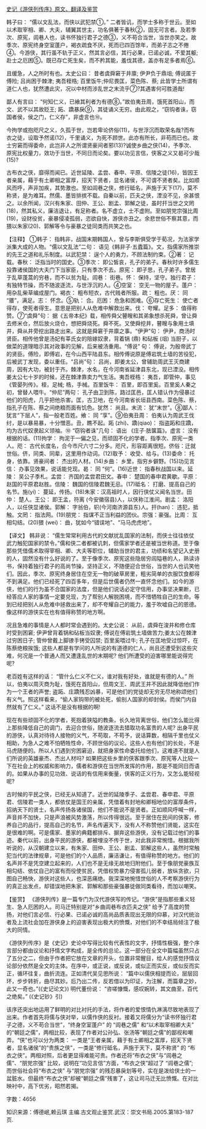 [史记《游侠列传序》原文、翻译及鉴赏](https://www.vrrw.net/wx/14059.html)

韩子曰： “儒以文乱法，而侠以武犯禁①。” 二者皆讥，而学士多称于世云。至如以术取宰相、卿、大夫，辅翼其世主，功名俱著于春秋②，固无可言者。及若季次、原宪，闾巷人也，读书怀独行君子之德③，义不苟合当世，当世亦笑之。故季次、原宪终身空室蓬户，褐衣疏食不厌，死而已四百馀年，而弟子志之不倦④。今游侠，其行虽不轨于正义，然其言必信，其行必果，已诺必诚，不爱其躯; 赴士之厄困⑤。既已存亡死生矣，而不矜其能，羞伐其德，盖亦有足多者焉⑥。

且缓急，人之所时有也。太史公曰： 昔者虞舜窘于井廪; 伊尹负于鼎俎; 傅说匿于傅险; 吕尚困于棘津; 夷吾桎梏; 百里饭牛;仲尼畏匡，菜色陈、蔡; 此皆学士所谓有道仁人也，犹然遭此灾，况以中材而涉乱世之末流乎⑦?其遇害何可胜道哉!

鄙人有言曰： “何知仁义，已飨其利者为有德⑧。”故伯夷丑周，饿死首阳山，而文、武不以其故贬王; 跖、蹻暴戾⑨，其徒诵义无穷。由此观之，“窃钩者诛，窃国者侯，侯之门，仁义存”，非虚言也⑩。

今拘学或抱咫尺之义，久孤于世，岂若卑论侪俗(11)，与世浮沉而取荣名哉?而布衣之徒，设取予然诺(12)，千里诵义，为死不顾世。此亦有所长，非苟而已也。故士穷窘而得委命，此岂非人之所谓贤豪间者邪(13)?诚使乡曲之侠(14)，予季次、原宪比权量力，效功于当世，不同日而论矣。要以功见言信，侠客之义又曷可少哉(15)?

古布衣之侠，靡得而闻已。近世延陵、孟尝、春申、平原、信陵之徒(16)，皆因王者亲属，藉于有土卿相之富厚，招天下贤者，显名诸侯，不可谓不贤者矣。比如顺风而呼，声非加疾，其势激也。至如闾巷之侠，修行砥名，声施于天下(17)，莫不称贤，是为难耳。然儒、墨皆排摈不载。自秦以前，匹夫之侠，湮没不见，余甚恨之。以余所闻，汉兴有朱家、田仲、王公、剧孟、郭解之徒，虽时扞当世之文罔(18)，然其私义，廉洁退让，有足称者。名不虚立，士不虚附。至如朋党宗强比周(19)，设财役贫，豪暴侵凌孤弱，恣欲自快，游侠亦丑之。余悲世俗不察其意，而猥以朱家(20)、郭解等令与豪暴之徒同类而共笑之也。



【注释】 ①韩子： 指韩非，战国末期韩国人，曾与李斯俱受学于荀况，为法家学派集大成的人物。“儒以文乱法”二句： 语见《韩非子·五蠹篇》。文，指儒家所推崇的先王之道和礼乐制度。以武犯禁： 逞个人的勇力，不顾法制约束。②著： 记载。春秋： 泛指当时的国史。③季次： 即公皙哀，孔子的弟子。春秋时许多儒生投靠诸侯国的大夫门下当家臣，只有季次不去。原宪： 即子思，孔子弟子。曾居于乱草蓬蒿的穷巷，而不以贫为耻。闾巷： 街巷。怀： 保持，坚守。独行君子： 有独特节操，而不随波逐流，与世浮沉的人。④空室： 空无一物的屋子。蓬户： 用杂乱柴草编成屋门。褐衣： 粗布短衣，古代贱者所服。疏： 粗也。厌： 同 “餍”，满足。志： 怀念。⑤轨： 合。厄困： 危急和困难。⑥存亡死生： 使亡者得存，使死者得生。意思是把别人从危难中解救出来。伐： 夸耀。足多： 值得称赞。⑦“虞舜”句： 据《五帝本纪》载，相传舜父瞽瞍和其弟象想杀死舜，曾让舜去修米仓，然后放火烧仓，想把舜烧死。舜不死。又使舜挖井，瞽瞍与象用土填井，舜从井旁挖出路走出来。这就是舜窘于井廪之事。“伊尹”句： 伊尹，商汤时贤臣。相传他曾是汤妃有莘氏女的陪嫁奴隶，背着锅 (鼎) 和砧板 (俎) 当厨子，以做菜的道理暗示其对政事的见解，后来被汤重用。“傅说” 句： 傅说，为殷帝武丁的贤臣。傅险，即傅岩，在今山西平陆县东。相传傅说原是傅岩筑土墙的苦役犯，后被武丁发现，委以重任。“吕尚”句： 吕尚，即姜太公，曾辅助周武王灭商建周，因有大功，被封于齐。棘津，水名，在今河南省延津县东北，现已湮没。相传姜太公七十岁的时候，还在棘津靠卖力气生活。夷吾桎梏： 夷吾，即管仲，事见《管晏列传》。桎，足械; 梏，手械。百里饭牛： 百里，即百里奚。百里奚人秦之初，曾替人喂牛。“仲尼”两句： 孔子由卫到陈，路过匡邑，匡人错认作为侵暴过他们的阳虎，几乎把他杀害。匡，古卫地，在今河南省长垣县西南。菜色陈、蔡，指孔子在陈、蔡之间绝粮而面有饥色。犹然： 尚且。末流： 犹“末世”。⑧鄙人：犹言“下层人”，指一般老百姓。飨： 同 “享”。⑨伯夷丑周： 伯夷认为周武王伐纣，是以暴易暴，十分憎恶。丑，瞧不起。跖 (zhi)、蹻(qiao)： 指盗跖和庄蹻，均为古代奴隶起义领袖。⑩ “窃钩者诛”几句： 语出 《庄子·胠箧篇》。虚言： 没有根据的话。(11)拘学： 拘泥于一偏之见，而顽固不化的学者。指季次、原宪一类人。咫： 古代长度名，合今市尺六寸二分多。咫尺，形容距离很短。侪俗：迁就世俗。侪，同类、同辈，这里用作动词。(12)取予： 收受、给与。(13)委命： 托身，依靠。贤豪间者： 杰出的人材。(14)乡曲： 乡里，指穷乡僻野。(15)功见言信： 办事见效果，说话能兑现。曷： 同 “何”。(16)近世： 指春秋战国以来。延陵： 吴公子季札。孟尝： 齐国的孟尝君田文。春申： 楚国的春申君黄歇。平原： 赵国的平原君赵胜。信陵： 魏国的信陵君魏无忌。(17)砥名： 打磨、提高自己的名节。施(yi)： 蔓延，传扬。(18)朱家：汉高祖时人，因行侠仗义闻名当世。田仲： 楚人。王公： 即王孟，符离 (今安徽宿县)人，以侠称江淮间。剧孟： 洛阳人，以任侠显诸侯。郭解： 字翁伯，轵(今河南济源县东)人。扞(han)： 违犯，抵触。文罔： 指法网。(19)朋党： 指谋不正当利益的团伙。宗强：豪强。比周： 互相勾结。(20)猥 (wei)： 曲，犹如今“错误地”、“马马虎虎地”。

【译文】 韩非说： “儒生常常利用古代的文献扰乱国家的法制，而侠士往往依仗武力触犯国家的禁令。”儒和侠二者都被讥刺，但儒家学者还是被当世称道。至于像那些凭借儒术取得宰相、卿、大夫等职位，辅助当世的君主，功绩和名望记入史册的人，固然没有什么好说的了。至于像季次、原宪这些隐居穷闾隘巷的人，熟读诗书，保持着独行君子的高尚节操，坚持正义，不随便迎合世俗，当世的人也讥笑他们。因此，季次、原宪终身居住在空无一物的破草房里，粗劣简单的衣服饮食都得不到满足。他们已经死了四百多年，但是后世儒者仍然一直怀念他们。如今的游侠，他们的行为虽不合国家的法度，但是他们说话必定守信用，办事坚决果断，已经答应人家的事情一定要兑现，为了帮别人解脱困境，而不惜牺牲自己的生命。等到已经把别人从危难中拯救出来了，却不夸耀自己的能力，羞于吹嘘自己的恩德。像这样的游侠实在也有值得称赞的地方啊。

况且急难的事情是人人都时常会遇到的。太史公说： 从前，虞舜在浚井和修仓库时受到困窘; 伊尹曾背着锅和砧板当奴隶; 傅说在傅岩筑土墙做苦力;姜太公在棘津过穷困日子; 管仲曾戴上脚镣手铐受囚禁; 百里奚喂过牛; 孔子在匡地受过惊吓，在陈蔡绝粮挨饿; 这些人都是有学问的人所说的有道德的仁人，尚且还遭受到这些灾难，何况是一个普通人而又遭逢乱世的末期呢? 他们所遭受的迫害哪里能说得完呢?

老百姓有这样的话： “管什么仁义不仁义，谁对我有好处，谁就是有德的人。” 所以，伯夷以周灭商为耻，饿死在首阳山，但周文王、周武王并不因此就降低他们作为一个王者的声誉; 盗跖、庄蹻残忍凶暴，可是他们的党徒却无穷无尽地称颂他们有义气。照这样看来，“偷人家钩带的被处死，偷别人国家的却封侯。而侯门内自然就有了仁义。” 这话不是没有根据的啊!

现在有些顽固不化的学者，死抱着狭隘的教条，长久地背离世俗，他们怎么能比得上那些降低自己的调门，去迎合世俗，随波逐流去猎取功名富贵的人呢? 出身平民的游侠，认真对待待人接物的义气，不苟取，不苟予，说话算数，相隔千里也仗义相助，为急人之难不怕牺牲性命，不顾世俗的议论。这些人也有他们的长处，不是马虎随便的。所以人们遇到穷困窘迫，就把身家性命委托给他们，这难道不就是人们所说的英雄豪杰、杰出人材吗? 如果把这些乡里的侠客跟季次、原宪等人比较一下在社会上的权威和影响力，儒者和游侠在当世所发挥的作用，那是不能同日而语的。如果从办事的见功效、说话的有信用来衡量，侠客的正义行为，又怎么能轻视呢?

古时候的平民之侠，已经无从知道了。近世的延陵季子、孟尝君、春申君、平原君、信陵君一类人，都依仗是国王的亲属，凭借着有封地和卿相地位的富厚条件，招纳天下的贤士，名声传扬各诸侯国，他们不能说不是贤者。正如顺风呼喊一样，声音并不加快，只是声浪被风势激荡，所以传得很远。至于居住在民间的侠客，修养自己的品行，提高自己的名节，声名传遍天下，没有人不称赞他们贤能，这实在是很难的啊。可是儒家、墨家的典籍都排斥、摒弃这些游侠，没有记载过他们的事迹。秦代以前，出身平民的游侠，都被埋没不传于世，对此我非常惋惜。根据我所听说的，从汉朝建立以来，有朱家、田仲、王公、剧孟、郭解这些人，虽然时常触犯当代的法律规章，可是他们的个人品质，廉洁谦让，有值得称赞的地方。他们的名声并不是凭空建立起来的，人们也不是无缘无故地归附他们。至于像朋党豪族互相勾结、依仗自己的富有而役使贫民，凭借权势暴力侵害孤儿弱者，放纵贪欲，只图自己畅快，游侠对这些人，也深恶痛绝。我深深地惋惜世俗的人不考察游侠行为的真正出发点，却错误地把朱家、郭解和那些豪强暴徒做同类看待，而加以嘲笑。

【鉴赏】 《游侠列传》是一篇专门为汉代游侠写的传记。“游侠”是指那些重义轻生、急人厄困的人。司马迁特别是对“乡曲闾巷布衣匹夫之侠” 给予了高度的赞扬，对他们言必信、行必果、已诺必诚的高尚品质表现出无限的仰慕，对汉代统治者及上流社会加在游侠身上的迫害表现出极大的愤慨，对他们的不幸结局倾注了极大的同情。

《游侠列传序》是《史记》史论中写得比较有代表性的文字，抒情性极强，整个序言部分都由议论和抒情文字构成，是全传的总论。这一部分在全文中篇幅虽然只占了五分之二，但由于作者把它放在文章的开头，位置非常醒目，给人的感觉抒情议论部分依然是全文的主体。在序中，或正说，或反说，或似正而实反，或似反而实正，循环往复，曲折流连。正如清代吴见思所说： “篇中以儒侠相提而论，层层回环，步步转折，曲尽其妙。后乃出二传，反若借以为印证，为注解，而篇章之妙，此又一奇也。”(《史记论文》) 明代董份说： “咨嗟慷慨，感叹婉转，其文曲至，百代之绝矣。” (《史记钞》引)

该序还突出地运用了鲜明的对比衬托的手法，将作者的爱恨情仇淋漓尽致地表现了出来。作者首先将儒与侠对举，以儒作侠的反衬。接着又将儒分为“读书怀独行君子之德，义不苟合当世”，“终身空室蓬户” 的 “闾巷之儒” 和“以术取宰相卿大夫” 的“朝廷之儒”，两相比较，表现了作者对公孙弘、张汤等“朝廷之儒”的鄙视和嘲弄。“侠”也可以分为两类： 一类是“王者亲属，藉于有土卿相之富厚，招天下贤者，显名诸侯”的“贵族之侠”，一类是“修行砥名，声施于天下，莫不称贤” 的 “布衣之侠”。两相对照，后者更显得难能可贵。作者还将“布衣之侠”与“闾巷之儒”、“朋党宗强” 比较，说明在“功见言信”方面，“布衣之侠”超过了 “闾巷之儒”; 而世俗社会将“布衣之侠” 与“朋党宗强” 的残忍暴戾划等号，实在是泼给侠士的一盆脏水。但最终“布衣之侠”却被“朝廷之儒”残害了，这让司马迁无比愤慨。在对比映衬中，高下优劣，昭然若揭。

字数：4656

知识来源：傅德岷,赖云琪 主编.古文观止鉴赏.武汉：崇文书局.2005.第183-187页.

